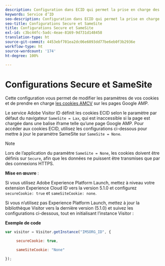 ```yaml
---
description: Configuration dans ECID qui permet la prise en charge des cookies AMCV sur les pages Google AMP.
keywords: Service d’ID
seo-description: Configuration dans ECID qui permet la prise en charge des cookies AMCV sur les pages Google AMP.
seo-title: Configurations Secure et SameSite
title: Configurations Secure et SameSite
exl-id: c3bc44fc-5adc-4eae-8169-9d731d148458
translation-type: ht
source-git-commit: 4453ebf701ea2dc06e6093dd77be6eb0f3b2936e
workflow-type: ht
source-wordcount: '174'
ht-degree: 100%

---
```


# Configurations Secure et SameSite

Cette configuration vous permet de modifier les paramètres de vos cookies et de prendre en charge [les cookies AMCV](../../introduction/cookies.md) sur les pages Google AMP.

Le service Adobe Visitor ID définit les cookies ECID selon le paramètre par défaut du navigateur `SameSite = Lax`, qui est inaccessible si la page est chargée dans une balise iframe telle quʼune page Google AMP. Pour accéder aux cookies ECID, utilisez les configurations ci-dessous pour mettre à jour le paramètre SameSite sur `SameSite = None`.

>[!NOTE]
>
>Lors de lʼapplication du paramètre `SameSite = None`, les cookies doivent être définis sur `Secure`, afin que les données ne puissent être transmises que par des connexions HTTPS.

**Mise en œuvre** :

Si vous utilisez Adobe Experience Platform Launch, mettez à niveau votre extension Experience Cloud ID vers la version 5.1.0 et configurez `secureCookie: true` et `sameSiteCookie: none`.

Si vous nʼutilisez pas Experience Platform Launch, mettez à jour la bibliothèque Visitor vers la dernière version (5.1.0) et suivez les configurations ci-dessous, tout en initialisant lʼinstance Visitor :

**Exemple de code**

```js
var visitor = Visitor.getInstance("IMSORG_ID", {

     secureCookie: true,

     sameSiteCookie: "None"

});
```
